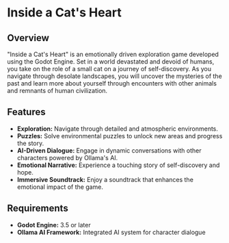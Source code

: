 
# Inside a Cat's Heart

## Overview

"Inside a Cat's Heart" is an emotionally driven exploration game developed using the Godot Engine. Set in a world devastated and devoid of humans, you take on the role of a small cat on a journey of self-discovery. As you navigate through desolate landscapes, you will uncover the mysteries of the past and learn more about yourself through encounters with other animals and remnants of human civilization.

## Features

-   **Exploration:** Navigate through detailed and atmospheric environments.
-   **Puzzles:** Solve environmental puzzles to unlock new areas and progress the story.
-   **AI-Driven Dialogue:** Engage in dynamic conversations with other characters powered by Ollama's AI.
-   **Emotional Narrative:** Experience a touching story of self-discovery and hope.
-   **Immersive Soundtrack:** Enjoy a soundtrack that enhances the emotional impact of the game.

## Requirements

-   **Godot Engine:** 3.5 or later
-   **Ollama AI Framework:** Integrated AI system for character dialogue